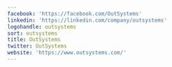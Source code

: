 ```yaml
---
facebook: 'https://facebook.com/OutSystems'
linkedin: 'https://linkedin.com/company/outsystems'
logohandle: outsystems
sort: outsystems
title: OutSystems
twitter: OutSystems
website: 'https://www.outsystems.com/'
---
```

